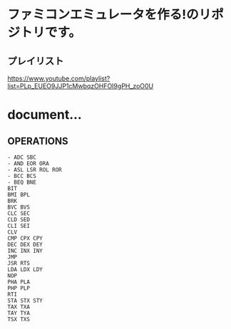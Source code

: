 # ファミコンエミュレータを作る!のリポジトリです。

## プレイリスト

https://www.youtube.com/playlist?list=PLp_EUEO9JJP1cMwbqzOHFOI9gPH_zoO0U

# document...

## OPERATIONS

```
- ADC SBC
- AND EOR ORA
- ASL LSR ROL ROR
- BCC BCS
- BEQ BNE
BIT
BMI BPL
BRK
BVC BVS
CLC SEC
CLD SED
CLI SEI
CLV
CMP CPX CPY
DEC DEX DEY
INC INX INY
JMP
JSR RTS
LDA LDX LDY
NOP
PHA PLA
PHP PLP
RTI
STA STX STY
TAX TXA
TAY TYA
TSX TXS
```
